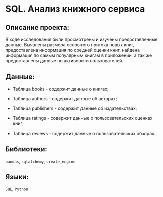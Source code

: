 # SQL. Анализ книжного сервиса

## Описание проекта:

В ходе исследования были просмотрены и изучены предоставленные данные. Выявлены размера основного притока новых книг, предоставлена информация по средней оценки книг, найдена информация по самым популярным книгам в приложении, а так же предоставлены данные по активности пользователей. 

## Данные:

- Таблица books - cодержит данные о книгах;

- Таблица authors - cодержит данные об авторах;

- Таблица publishers - cодержит данные об издательствах;

- Таблица ratings - cодержит данные о пользовательских оценках книг;

- Таблица reviews - cодержит данные о пользовательских обзорах.

## Библиотеки:
`pandas`, `sqlalchemy`, `create_engine`

## Языки:
`SQL`, `Python`
